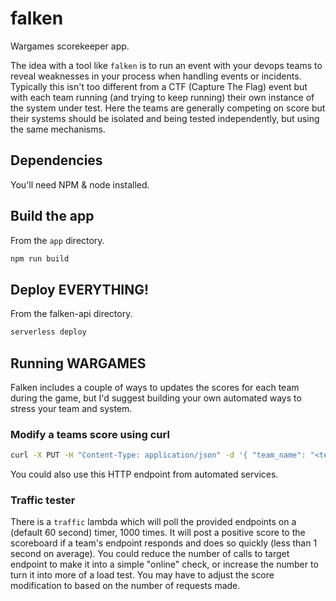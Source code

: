 # falken
Wargames scorekeeper app.

The idea with a tool like `falken` is to run an event with your devops teams to reveal weaknesses in your process when handling events or incidents. Typically this isn't too different from a CTF (Capture The Flag) event but with each team running (and trying to keep running) their own instance of the system under test. Here the teams are generally competing on score but their systems should be isolated and being tested independently, but using the same mechanisms.

## Dependencies
You'll need NPM & node installed.

## Build the app
From the `app` directory.
```sh
npm run build
```

## Deploy EVERYTHING!
From the falken-api directory.
```sh
serverless deploy
```

## Running WARGAMES
Falken includes a couple of ways to updates the scores for each team during the game, but I'd suggest building your own automated ways to stress your team and system.

### Modify a teams score using curl
```sh
curl -X PUT -H "Content-Type: application/json" -d '{ "team_name": "<team_name>", "modifier": <number> }' falken-api.mgoddard.net/scores
```
You could also use this HTTP endpoint from automated services.

### Traffic tester
There is a `traffic` lambda which will poll the provided endpoints on a (default 60 second) timer, 1000 times. It will post a positive score to the scoreboard if a team's endpoint responds and does so quickly (less than 1 second on average). You could reduce the number of calls to target endpoint to make it into a simple "online" check, or increase the number to turn it into more of a load test. You may have to adjust the score modification to based on the number of requests made.

